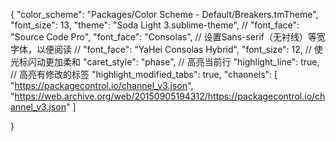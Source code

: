 {
	"color_scheme": "Packages/Color Scheme - Default/Breakers.tmTheme",
	"font_size": 13,
	"theme": "Soda Light 3.sublime-theme",
	// "font_face": "Source Code Pro",
	"font_face": "Consolas",
	// 设置Sans-serif（无衬线）等宽字体，以便阅读
	// "font_face": "YaHei Consolas Hybrid",
	"font_size": 12,
	// 使光标闪动更加柔和
	"caret_style": "phase",
	// 高亮当前行
	"highlight_line": true,
	// 高亮有修改的标签
	"highlight_modified_tabs": true,
	"channels":
		[
		"https://packagecontrol.io/channel_v3.json",
		"https://web.archive.org/web/20150905194312/https://packagecontrol.io/channel_v3.json"
		]

}
